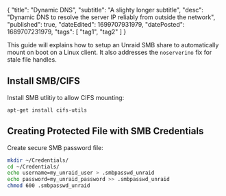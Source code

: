 {
  "title": "Dynamic DNS",
  "subtitle": "A slighty longer subtitle",
  "desc": "Dynamic DNS to resolve the server IP reliably from outside the network",
  "published": true,
  "dateEdited": 1699707931979,
  "datePosted": 1689707231979,
  "tags": [ "tag1", "tag2" ]
}
<!--# START POST #-->

This guide will explains how to setup an Unraid SMB share to automatically mount on boot on a Linux client. It also addresses the `noserverino` fix for stale file handles.

## Install SMB/CIFS
Install SMB utlitiy to allow CIFS mounting: 
```
apt-get install cifs-utils
```

## Creating Protected File with SMB Credentials
Create secure SMB password file:
```bash
mkdir ~/Credentials/
cd ~/Credentials/
echo username=my_unraid_user > .smbpasswd_unraid
echo password=my_unraid_password >> .smbpasswd_unraid
chmod 600 .smbpasswd_unraid
```